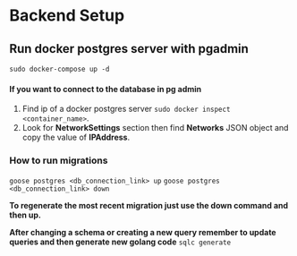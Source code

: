# Backend Setup

## Run docker postgres server with pgadmin
``sudo docker-compose up -d``

#### If you want to connect to the database in pg admin
1. Find ip of a docker postgres server ``sudo docker inspect <container_name>``.
2. Look for **NetworkSettings** section then find **Networks** JSON object and copy the value of **IPAddress**.

### How to run migrations
``goose postgres <db_connection_link> up``
``goose postgres <db_connection_link> down``

**To regenerate the most recent migration just use the down command and then up.**

**After changing a schema or creating a new query remember to update queries and then generate new golang code**
``sqlc generate``
